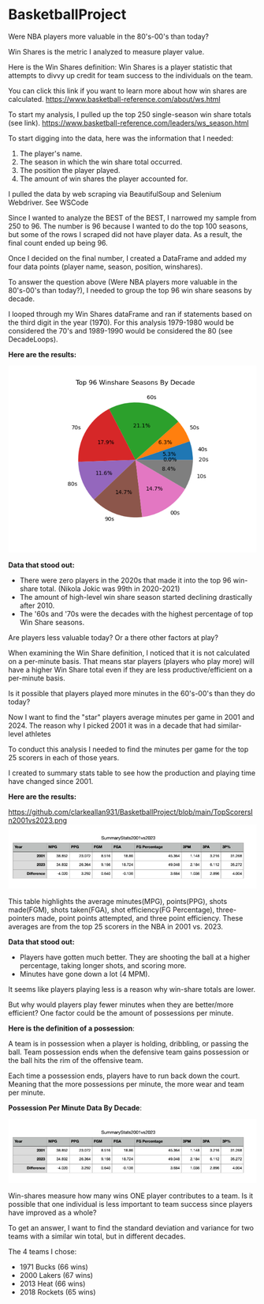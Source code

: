 # BasketballProject

Were NBA players more valuable in the 80's-00's than today?

Win Shares is the metric I analyzed to measure player value.

Here is the Win Shares definition: 
Win Shares is a player statistic that attempts to divvy up credit for team success to the individuals on the team.

You can click this link if you want to learn more about how win shares are calculated. 
https://www.basketball-reference.com/about/ws.html

To start my analysis, I pulled up the top 250 single-season win share totals (see link). 
https://www.basketball-reference.com/leaders/ws_season.html

To start digging into the data, here was the information that I needed:
1. The player's name.
2. The season in which the win share total occurred.
3. The position the player played.
4. The amount of win shares the player accounted for.

I pulled the data by web scraping via BeautifulSoup and Selenium Webdriver. See WSCode

Since I wanted to analyze the BEST of the BEST, I narrowed my sample from 250 to 96. The number is 96 because I wanted to do the top 100 seasons, but some of the rows I scraped did not have player data. As a result, the final count ended up being 96. 

Once I decided on the final number, I created a DataFrame and added my four data points (player name, season, position, winshares).

To answer the question above (Were NBA players more valuable in the 80's-00's than today?), I needed to group the top 96 win share seasons by decade. 

I looped through my Win Shares dataFrame and ran if statements based on the third digit in the year (19**7**0). For this analysis 1979-1980 would be considered the 70's and 1989-1990 would be considered the 80 (see DecadeLoops).

**Here are the results:**

![Top96PieChart](https://github.com/clarkeallan931/BasketballProject/blob/main/WSPieChart.png)

**Data that stood out:**

- There were zero players in the 2020s that made it into the top 96 win-share total. (Nikola Jokic was 99th in 2020-2021)
- The amount of high-level win share season started declining drastically after 2010.
- The '60s and '70s were the decades with the highest percentage of top Win Share seasons. 

Are players less valuable today? Or a there other factors at play? 

When examining the Win Share definition, I noticed that it is not calculated on a per-minute basis. That means star players (players who play more) will have a higher Win Share total even if they are less productive/efficient on a per-minute basis. 

Is it possible that players played more minutes in the 60's-00's than they do today? 

Now I want to find the "star" players average minutes per game in 2001 and 2024. The reason why I picked 2001 it was in a decade that had similar-level athletes 

To conduct this analysis I needed to find the minutes per game for the top 25 scorers in each of those years. 

I created to summary stats table to see how the production and playing time have changed since 2001.

**Here are the results:**

https://github.com/clarkeallan931/BasketballProject/blob/main/TopScorersIn2001vs2023.png
![summarystats](https://github.com/clarkeallan931/BasketballProject/blob/main/TopScorersIn2001vs2023.png)


This table highlights the average minutes(MPG), points(PPG), shots made(FGM), shots taken(FGA), shot efficiency(FG Percentage), three-pointers made, point points attempted, and three point efficiency. These averages are from the top 25 scorers in the NBA in 2001 vs. 2023.

**Data that stood out:**

- Players have gotten much better. They are shooting the ball at a higher percentage, taking longer shots, and scoring more.
- Minutes have gone down a lot (4 MPM).

It seems like players playing less is a reason why win-share totals are lower.

But why would players play fewer minutes when they are better/more efficient? One factor could be the amount of possessions per minute. 

**Here is the definition of a possession**: 

A team is in possession when a player is holding, dribbling, or passing the ball. Team
possession ends when the defensive team gains possession or the ball hits the rim of the
offensive team.

Each time a possession ends, players have to run back down the court. Meaning that the more possessions per minute, the more wear and team per minute.

**Possession Per Minute Data By Decade**:

![summarystats](https://github.com/clarkeallan931/BasketballProject/blob/main/TopScorersIn2001vs2023.png)



Win-shares measure how many wins ONE player contributes to a team. Is it possible that one individual is less important to team success since players have improved as a whole? 

To get an answer, I want to find the standard deviation and variance for two teams with a similar win total, but in different decades. 

The 4 teams I chose:
- 1971 Bucks (66 wins)
- 2000 Lakers (67 wins)
- 2013 Heat (66 wins)
- 2018 Rockets (65 wins)








